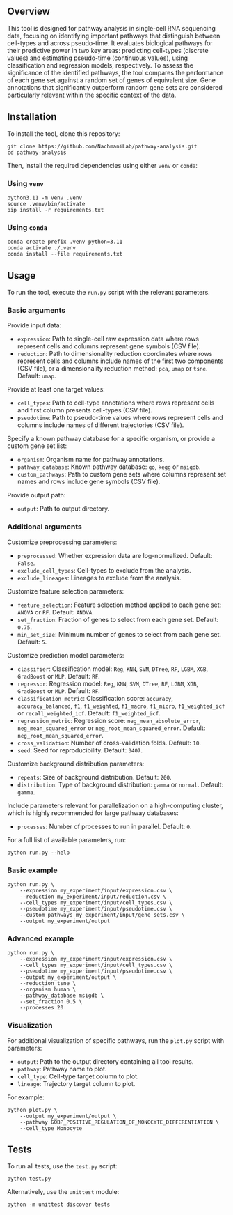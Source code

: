 ## Overview

This tool is designed for pathway analysis in single-cell RNA sequencing data, focusing on identifying important pathways that distinguish between cell-types and across pseudo-time.
It evaluates biological pathways for their predictive power in two key areas: predicting cell-types (discrete values) and estimating pseudo-time (continuous values), using classification and regression models, respectively.
To assess the significance of the identified pathways, the tool compares the performance of each gene set against a random set of genes of equivalent size.
Gene annotations that significantly outperform random gene sets are considered particularly relevant within the specific context of the data.


## Installation

To install the tool, clone this repository:

```
git clone https://github.com/NachmaniLab/pathway-analysis.git
cd pathway-analysis
```

Then, install the required dependencies using either `venv` or `conda`:

### Using `venv`

```
python3.11 -m venv .venv
source .venv/bin/activate
pip install -r requirements.txt
```

### Using `conda`

```
conda create prefix .venv python=3.11
conda activate ./.venv
conda install --file requirements.txt
```


## Usage

To run the tool, execute the `run.py` script with the relevant parameters.

### Basic arguments

Provide input data:

* `expression`: Path to single-cell raw expression data where rows represent cells and columns represent gene symbols (CSV file).
* `reduction`: Path to dimensionality reduction coordinates where rows represent cells and columns include names of the first two components (CSV file), or a dimensionality reduction method: `pca`, `umap` or `tsne`. Default: `umap`.

Provide at least one target values:

* `cell_types`: Path to cell-type annotations where rows represent cells and first column presents cell-types (CSV file).
* `pseudotime`: Path to pseudo-time values where rows represent cells and columns include names of different trajectories (CSV file).

Specify a known pathway database for a specific organism, or provide a custom gene set list:

* `organism`: Organism name for pathway annotations.
* `pathway_database`: Known pathway database: `go`, `kegg` or `msigdb`.
* `custom_pathways`: Path to custom gene sets where columns represent set names and rows include gene symbols (CSV file).

Provide output path:

* `output`: Path to output directory.

### Additional arguments

Customize preprocessing parameters:

* `preprocessed`: Whether expression data are log-normalized. Default: `False`.
* `exclude_cell_types`: Cell-types to exclude from the analysis.
* `exclude_lineages`: Lineages to exclude from the analysis.

Customize feature selection parameters:

* `feature_selection`: Feature selection method applied to each gene set: `ANOVA` or `RF`. Default: `ANOVA`.
* `set_fraction`: Fraction of genes to select from each gene set. Default: `0.75`.
* `min_set_size`: Minimum number of genes to select from each gene set. Default: `5`.

Customize prediction model parameters:

* `classifier`: Classification model: `Reg`, `KNN`, `SVM`, `DTree`, `RF`, `LGBM`, `XGB`, `GradBoost` or `MLP`. Default: `RF`.
* `regressor`: Regression model: `Reg`, `KNN`, `SVM`, `DTree`, `RF`, `LGBM`, `XGB`, `GradBoost` or `MLP`. Default: `RF`.
* `classification_metric`: Classification score: `accuracy`, `accuracy_balanced`, `f1`, `f1_weighted`, `f1_macro`, `f1_micro`, `f1_weighted_icf` or `recall_weighted_icf`. Default: `f1_weighted_icf`.
* `regression_metric`: Regression score: `neg_mean_absolute_error`, `neg_mean_squared_error` or `neg_root_mean_squared_error`. Default: `neg_root_mean_squared_error`.
* `cross_validation`: Number of cross-validation folds. Default: `10`.
* `seed`: Seed for reproducibility. Default: `3407`.

Customize background distribution parameters:

* `repeats`: Size of background distribution. Default: `200`.
* `distribution`: Type of background distribution: `gamma` or `normal`. Default: `gamma`.

Include parameters relevant for parallelization on a high-computing cluster, which is highly recommended for large pathway databases:

* `processes`: Number of processes to run in parallel. Default: `0`.

For a full list of available parameters, run:

```
python run.py --help
```

### Basic example

```
python run.py \
    --expression my_experiment/input/expression.csv \
    --reduction my_experiment/input/reduction.csv \
    --cell_types my_experiment/input/cell_types.csv \
    --pseudotime my_experiment/input/pseudotime.csv \
    --custom_pathways my_experiment/input/gene_sets.csv \
    --output my_experiment/output
```

### Advanced example

```
python run.py \
    --expression my_experiment/input/expression.csv \
    --cell_types my_experiment/input/cell_types.csv \
    --pseudotime my_experiment/input/pseudotime.csv \
    --output my_experiment/output \
    --reduction tsne \
    --organism human \
    --pathway_database msigdb \
    --set_fraction 0.5 \
    --processes 20
```

### Visualization

For additional visualization of specific pathways, run the `plot.py` script with parameters:

* `output`: Path to the output directory containing all tool results.
* `pathway`: Pathway name to plot.
* `cell_type`: Cell-type target column to plot.
* `lineage`: Trajectory target column to plot.

For example:

```
python plot.py \
    --output my_experiment/output \
    --pathway GOBP_POSITIVE_REGULATION_OF_MONOCYTE_DIFFERENTIATION \
    --cell_type Monocyte
```


## Tests

To run all tests, use the `test.py` script:

```
python test.py
```

Alternatively, use the `unittest` module:

```
python -m unittest discover tests
```


